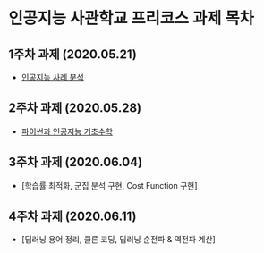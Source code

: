 # 인공지능 사관학교 프리코스 과제 목차

## 1주차 과제 (2020.05.21)

- [인공지능 사례 분석 ](https://github.com/sieunjeong/-/blob/master/1%EC%A3%BC%EC%B0%A8%20%EA%B3%BC%EC%A0%9C.ipynb)

## 2주차 과제 (2020.05.28)

- [파이썬과 인공지능 기초수학](https://github.com/sieunjeong/-/blob/master/2%E1%84%8C%E1%85%AE%E1%84%8E%E1%85%A1%E1%84%80%E1%85%AA%E1%84%8C%E1%85%A6.ipynb)

## 3주차 과제 (2020.06.04)

- [학습률 최적화, 군집 분석 구현, Cost Function 구현]

## 4주차 과제 (2020.06.11)

- [딥러닝 용어 정리, 클론 코딩, 딥러닝 순전파 & 역전파 계산]

